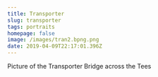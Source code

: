 ```yaml
---
title: Transporter
slug: transporter
tags: portraits
homepage: false
image: /images/tran2.bpng.png
date: 2019-04-09T22:17:01.396Z
---
```

Picture of the Transporter Bridge across the Tees
